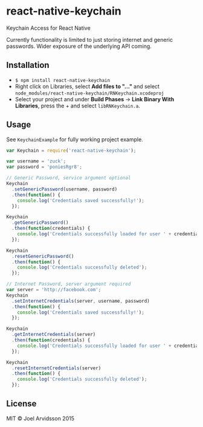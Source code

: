 # react-native-keychain
Keychain Access for React Native

Currently functionality is limited to just storing internet and generic passwords. Wider exposure of the underlying API coming.

## Installation

* `$ npm install react-native-keychain`
* Right click on Libraries, select **Add files to "…"** and select `node_modules/react-native-keychain/RNKeychain.xcodeproj`
* Select your project and under **Build Phases** -> **Link Binary With Libraries**, press the + and select `libRNKeychain.a`.


## Usage

See `KeychainExample` for fully working project example.

```js
var Keychain = require('react-native-keychain');

var username = 'zuck';
var password = 'poniesRgr8';

// Generic Password, service argument optional
Keychain
  .setGenericPassword(username, password)
  .then(function() {
    console.log('Credentials saved successfully!');
  });

Keychain
  .getGenericPassword()
  .then(function(credentials) {
    console.log('Credentials successfully loaded for user ' + credentials.username);
  });

Keychain
  .resetGenericPassword()
  .then(function() {
    console.log('Credentials successfully deleted');
  });

// Internet Password, server argument required
var server = 'http://facebook.com';
Keychain
  .setInternetCredentials(server, username, password)
  .then(function() {
    console.log('Credentials saved successfully!');
  });

Keychain
  .getInternetCredentials(server)
  .then(function(credentials) {
    console.log('Credentials successfully loaded for user ' + credentials.username);
  });

Keychain
  .resetInternetCredentials(server)
  .then(function() {
    console.log('Credentials successfully deleted');
  });

```

## License
MIT © Joel Arvidsson 2015
